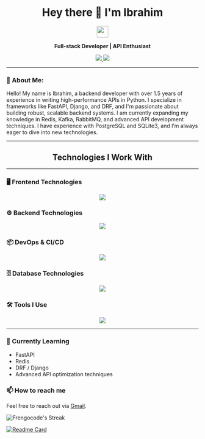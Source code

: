 <h1 align="center">Hey there 👋 I'm Ibrahim</h1>
<p align="center">
  <img src="https://media.giphy.com/media/hvRJCLFzcasrR4ia7z/giphy.gif" width="30px" height="30px">
</p>



<p align="center">
  <strong>Full-stack Developer | API Enthusiast</strong>
</p>

<p align="center">
  <a href="wendypython17@gmail.com" target="_blank">
    <img src="https://img.shields.io/badge/Gmail-D14836?style=for-the-badge&logo=gmail&logoColor=white" />
  </a>
  <a href="https://github.com/Frengocode" target="_blank">
    <img src="https://img.shields.io/badge/GitHub-181717?style=for-the-badge&logo=github&logoColor=white" />
  </a>
</p>

---

### 💫 About Me:
Hello! My name is Ibrahim, a backend developer with over 1.5 years of experience in writing high-performance APIs in Python. I specialize in frameworks like FastAPI, Django, and DRF, and I'm passionate about building robust, scalable backend systems. I am currently expanding my knowledge in Redis, Kafka, RabbitMQ, and advanced API development techniques. I have experience with PostgreSQL and SQLite3, and I’m always eager to dive into new technologies.

---

<div align="center">
  <h2>Technologies I Work With</h2>
</div>

---

### 🖥️ Frontend Technologies
<p align="center">
  <a href="https://skillicons.dev">
    <img src="https://skillicons.dev/icons?i=javascript,react,html,css,bootstrap" />
  </a>
</p>

### ⚙️ Backend Technologies
<p align="center">
  <a href="https://skillicons.dev">
    <img src="https://skillicons.dev/icons?i=django,py,fastapi,redis" />
  </a>
</p>

### 📦 DevOps & CI/CD
<p align="center">
  <a href="https://skillicons.dev">
    <img src="https://skillicons.dev/icons?i=docker,githubactions" />
  </a>
</p>

### 🗄️ Database Technologies
<p align="center">
  <a href="https://skillicons.dev">
    <img src="https://skillicons.dev/icons?i=postgresql,sqlite" />
  </a>
</p>

### 🛠️ Tools I Use
<p align="center">
  <a href="https://skillicons.dev">
    <img src="https://skillicons.dev/icons?i=git,github,vscode,gmail,bash,stackoverflow" />
  </a>
</p>

---

### 🌱 Currently Learning

- FastAPI
- Redis
- DRF / Django
- Advanced API optimization techniques

### 📫 How to reach me
Feel free to reach out via [Gmail](wendypython17@gmail.com).


![Frengocode's Streak](https://github-readme-streak-stats.herokuapp.com/?user=Frengocode&theme=tokyonight&hide_border=true)


[![Readme Card](https://github-readme-stats.vercel.app/api/pin/?username=Frengocode&repo=Telegram-App)](https://github.com/Frengocode/Telegram-App)

